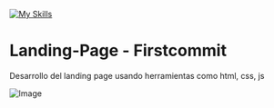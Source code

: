 [![My Skills](https://skillicons.dev/icons?i=dotnet,css,html,git,github,htmx,js)](https://skillicons.dev)

# Landing-Page - Firstcommit
Desarrollo del landing page usando herramientas como html, css, js

![Image](https://github.com/user-attachments/assets/4d217893-b0fd-4561-884c-90c3e56a68c3)


